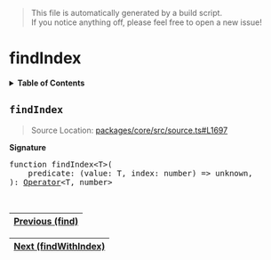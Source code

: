 > This file is automatically generated by a build script.<br>If you notice anything off, please feel free to open a new issue!

# findIndex

<details><summary><b>Table of Contents</b></summary>

1. [<code>findIndex</code>](#findIndex)</details>

## <a name="findIndex"></a><code>findIndex</code>

> Source Location: [packages\/core\/src\/source.ts#L1697](..\/..\/packages\/core\/src\/source.ts#L1697)

<b>Signature</b>

<pre>function findIndex&lt;T&gt;(<br>    predicate: (value: T, index: number) =&gt; unknown,<br>): <a href="000-Operator.md#Operator">Operator</a>&lt;T, number&gt;</pre><br>

| [Previous \(find\)](028-find.md#readme) |
| --- |

<div align="right">

| [Next \(findWithIndex\)](030-findWithIndex.md#readme) |
| --- |
</div>
